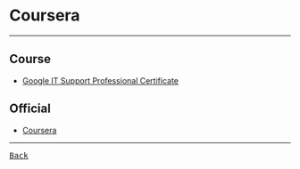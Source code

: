 # Coursera

---

## Course

- [Google IT Support Professional Certificate](https://www.coursera.org/professional-certificates/google-it-support)

## Official

- [Coursera](https://www.coursera.org/)

---

[<kbd> Back </kbd>](./../readme.md)
